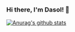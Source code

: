 ### Hi there, I'm Dasol! 👋


[![Anurag's github stats](https://github-readme-stats.vercel.app/api?username=Park-Dasol)](https://github.com/anuraghazra/github-readme-stats)



<!--
**Park-Dasol/Park-Dasol** is a ✨ _special_ ✨ repository because its `README.md` (this file) appears on your GitHub profile.

Here are some ideas to get you started:

- 🔭 I’m currently working on ...
- 🌱 I’m currently learning ...
- 👯 I’m looking to collaborate on ...
- 🤔 I’m looking for help with ...
- 💬 Ask me about ...
- 📫 How to reach me: ...
- 😄 Pronouns: ...
- ⚡ Fun fact: ...
-->
